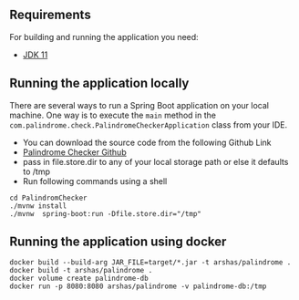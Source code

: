 ## Requirements

For building and running the application you need:

- [JDK 11](https://www.oracle.com/uk/java/technologies/javase/jdk11-archive-downloads.html)

## Running the application locally

There are several ways to run a Spring Boot application on your local machine. One way is to execute the `main` method in the `com.palindrome.check.PalindromeCheckerApplication` class from your IDE.

- You can download the source code from the following Github Link
- [Palindrome Checker Github](https://github.com/arshad2K8/PalindromeChecker)
- pass in file.store.dir to any of your local storage path or else it defaults to /tmp
- Run following commands using a shell

```shell
cd PalindromChecker
./mvnw install
./mvnw  spring-boot:run -Dfile.store.dir="/tmp"
```

## Running the application using docker

```shell
docker build --build-arg JAR_FILE=target/*.jar -t arshas/palindrome .
docker build -t arshas/palindrome .
docker volume create palindrome-db
docker run -p 8080:8080 arshas/palindrome -v palindrome-db:/tmp
```